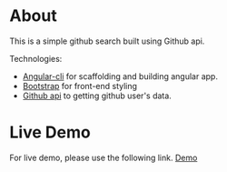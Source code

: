 # About
This is a simple github search built using Github api.

Technologies:
- [Angular-cli](https://github.com/angular/angular-cli) for scaffolding and building angular app.
- [Bootstrap](http://getbootstrap.com/) for front-end styling
- [Github api](https://developer.github.com/v3/) to getting github user's data.


# Live Demo
For live demo, please use the following link.
[Demo](https://chhaymenghong.github.io/GithubProfiler/)
